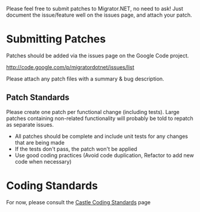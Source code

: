 Please feel free to submit patches to Migrator.NET, no need to ask! Just document the issue/feature well on the issues page, and attach your patch.

# Submitting Patches #

Patches should be added via the issues page on the Google Code project.

http://code.google.com/p/migratordotnet/issues/list

Please attach any patch files with a summary & bug description.

## Patch Standards ##

Please create one patch per functional change (including tests). Large patches containing non-related functionality will probably be told to repatch as separate issues.

  * All patches should be complete and include unit tests for any changes that are being made
  * If the tests don't pass, the patch won't be applied
  * Use good coding practices (Avoid code duplication, Refactor to add new code when necessary)

# Coding Standards #

For now, please consult the [Castle Coding Standards](http://www.castleproject.org/community/codingstandards.html) page